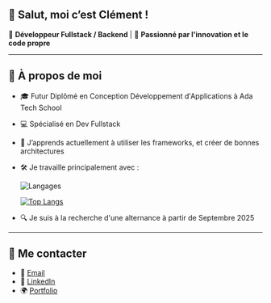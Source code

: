 ## 👋 Salut, moi c’est Clément !

💼 **Développeur Fullstack / Backend** | 🚀 **Passionné par l'innovation et le code propre**

---

## 🧠 À propos de moi

- 🎓 Futur Diplômé en Conception Développement d'Applications à Ada Tech School  
- 💻 Spécialisé en Dev Fullstack  
- 🌱 J’apprends actuellement à utiliser les frameworks, et créer de bonnes architectures  
- 🛠️ Je travaille principalement avec :
  
  ![Langages](https://skillicons.dev/icons?i=git,html,css,js,python,java,php,mysql,postgresql)

  [![Top Langs](https://github-readme-stats.vercel.app/api/top-langs/?username=Hazbraaaa&layout=compact&langs_count=6)](https://github.com/anuraghazra/github-readme-stats)



  
- 🔍 Je suis à la recherche d'une alternance à partir de Septembre 2025

---

## 🤝 Me contacter

- 📧 [Email](mailto:hazera.c@gmail.com)
- 💼 [LinkedIn](https://www.linkedin.com/in/clement-hazera-fullstackdev/)  
- 🌍 [Portfolio](https://hazbraaaa.github.io/PROJET_PERSO_portfolio/)


